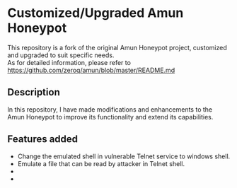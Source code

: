 # Customized/Upgraded Amun Honeypot
This repository is a fork of the original Amun Honeypot project, customized and upgraded to suit specific needs.  
As for detailed information, please refer to https://github.com/zeroq/amun/blob/master/README.md

## Description
In this repository, I have made modifications and enhancements to the Amun Honeypot to improve its functionality and extend its capabilities.

## Features added
- Change the emulated shell in vulnerable Telnet service to windows shell.
- Emulate a file that can be read by attacker in Telnet shell.
-
-






